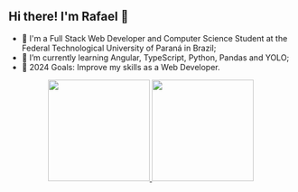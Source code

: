 ## Hi there! I'm Rafael 👋

- 🔭 I'm a Full Stack Web Developer and Computer Science Student at the Federal Technological University of Paraná in Brazil;
- 🌱 I’m currently learning Angular, TypeScript, Python, Pandas and YOLO;
- 🥅 2024 Goals: Improve my skills as a Web Developer.

<div align="center">
  <a href="https://github.com/rafaelprn">
  <img height="180em" src="https://github-readme-stats.vercel.app/api?username=rafaelprn&show_icons=true&theme=vue-dark&include_all_commits=true&count_private=true"/>
  <img height="180em" src="https://github-readme-stats.vercel.app/api/top-langs/?username=rafaelprn&layout=compact&langs_count=7&theme=vue-dark"/>
</div>

